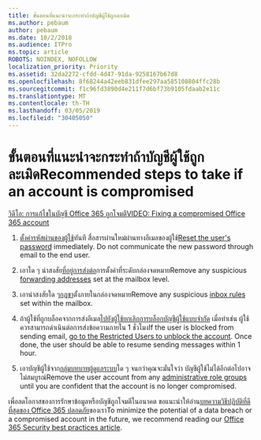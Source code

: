 ```yaml
---
title: ขั้นตอนที่แนะนำจะกระทำถ้าบัญชีผู้ใช้ถูกละเมิด
ms.author: pebaum
author: pebaum
ms.date: 10/2/2018
ms.audience: ITPro
ms.topic: article
ROBOTS: NOINDEX, NOFOLLOW
localization_priority: Priority
ms.assetid: 32da2272-cfdd-4d47-91da-9258167b67d8
ms.openlocfilehash: 8f68244a42eeb831dfee297aa585108804ffc28b
ms.sourcegitcommit: f1c96fd3890d4e211f7d6bf73b9105fdaab2e11c
ms.translationtype: MT
ms.contentlocale: th-TH
ms.lasthandoff: 03/05/2019
ms.locfileid: "30405050"
---
```

# <a name="recommended-steps-to-take-if-an-account-is-compromised"></a><span data-ttu-id="577cd-102">ขั้นตอนที่แนะนำจะกระทำถ้าบัญชีผู้ใช้ถูกละเมิด</span><span class="sxs-lookup"><span data-stu-id="577cd-102">Recommended steps to take if an account is compromised</span></span>

[<span data-ttu-id="577cd-103">วิดีโอ: การแก้ไขในบัญชี Office 365 ถูกโจมตี</span><span class="sxs-lookup"><span data-stu-id="577cd-103">VIDEO: Fixing a compromised Office 365 account</span></span>](https://www.microsoft.com/videoplayer/embed/RE2jvOb?pid=ocpVideo0-innerdiv-oneplayer&amp;postJsllMsg=true&amp;maskLevel=20&amp;autoplay=true)
  
1. <span data-ttu-id="577cd-p101">[ตั้งค่ารหัสผ่านของผู้ใช้](https://support.office.com/article/7a5d073b-7fae-4aa5-8f96-9ecd041aba9c)ทันที สื่อสารผ่านใหม่ผ่านทางอีเมลของผู้ใช้</span><span class="sxs-lookup"><span data-stu-id="577cd-p101">[Reset the user's password](https://support.office.com/article/7a5d073b-7fae-4aa5-8f96-9ecd041aba9c) immediately. Do not communicate the new password through email to the end user.</span></span> 
    
2. <span data-ttu-id="577cd-106">เอาใด ๆ น่าสงสัย[ที่อยู่การส่งต่อ](https://support.office.com/article/ab5eb117-0f22-4fa7-a662-3a6bdb0add74)การตั้งค่าที่ระดับกล่องจดหมาย</span><span class="sxs-lookup"><span data-stu-id="577cd-106">Remove any suspicious [forwarding addresses](https://support.office.com/article/ab5eb117-0f22-4fa7-a662-3a6bdb0add74) set at the mailbox level.</span></span> 
    
3. <span data-ttu-id="577cd-107">เอาน่าสงสัยใด ๆ[กฎขา](https://support.office.com/article/1433E3A0-7FB0-4999-B536-50E05CB67FED)ตั้งภายในกล่องจดหมาย</span><span class="sxs-lookup"><span data-stu-id="577cd-107">Remove any suspicious [inbox rules](https://support.office.com/article/1433E3A0-7FB0-4999-B536-50E05CB67FED) set within the mailbox.</span></span> 
    
4. <span data-ttu-id="577cd-p102">ถ้าผู้ใช้ที่ถูกบล็อคจากการส่งอีเมล[ไปยังผู้ใช้ยกเลิกการบล็อกบัญชีผู้ใช้แบบจำกัด](https://protection.office.com/?hash=/restrictedusers) เมื่อทำเช่น ผู้ใช้ควรสามารถดำเนินต่อการส่งข้อความภายใน 1 ชั่วโมง</span><span class="sxs-lookup"><span data-stu-id="577cd-p102">If the user is blocked from sending email, [go to the Restricted Users to unblock the account](https://protection.office.com/?hash=/restrictedusers). Once done, the user should be able to resume sending messages within 1 hour.</span></span>
    
5. <span data-ttu-id="577cd-110">เอาบัญชีผู้ใช้จาก[กลุ่มบทบาทผู้ดูแลระบบ](https://support.office.com/article/eac4d046-1afd-4f1a-85fc-8219c79e1504)ใด ๆ จนกว่าคุณจะมั่นใจว่า บัญชีผู้ใช้ไม่ได้อีกต่อไปอาจไม่สมบูรณ์</span><span class="sxs-lookup"><span data-stu-id="577cd-110">Remove the user account from any [administrative role groups](https://support.office.com/article/eac4d046-1afd-4f1a-85fc-8219c79e1504) until you are confident that the account is no longer compromised.</span></span> 
    
<span data-ttu-id="577cd-111">เพื่อลดโอกาสของการรักษาข้อมูลหรือบัญชีถูกโจมตีในอนาคต ขอแนะนำให้อ่าน[บทความวิธีปฏิบัติที่ดีที่สุดของ Office 365 ปลอดภัย](https://support.office.com/article/9295e396-e53d-49b9-ae9b-0b5828cdedc3)ของเรา</span><span class="sxs-lookup"><span data-stu-id="577cd-111">To minimize the potential of a data breach or a compromised account in the future, we recommend reading our [Office 365 Security best practices article](https://support.office.com/article/9295e396-e53d-49b9-ae9b-0b5828cdedc3).</span></span>
  

